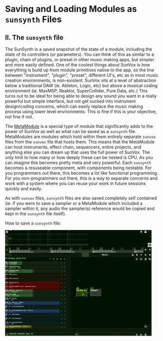 # Saving and Loading Modules as `sunsynth` Files

## II. The `sunsynth` file

The SunSynth is a saved snapshot of the state of a module, including the state of its controllers (or parameters). You can think of this as similar to a plugin, chain of plugins, or preset in other music making apps, but simpler and more easily defined. One of the coolest things about SunVox is how everything is build up from module primitives native to the app, so the line between "instrument", "plugin", "preset", different UI's, etc as in most music creation environments, is non-existent. SunVox sits at a level of abstraction below a traditional DAW (ie. Ableton, Logic, etc) but above a musical coding environment (ie. MaxMSP, Reaktor, SuperCollider, Pure Data, etc.) This turns out to be ideal for being able to design any sound you want in a really powerful but simple interface, but not get sucked into instrument design/coding concerns, which can easily replace the music making process using lower level environments. This is fine if this is your objective, not fine if not.

The [MetaModule](https://github.com/way-of-the-sunvox/Way-of-the-SunVox/tree/master/II--Reference/3--Misc-Modules/MetaModule) is a special type of module that significantly adds to the power of SunVox as well as what can be saved as a `sunsynth` file. MetaModules are modules which hold within them entirely separate `sunvox` files from the `sunvox` file that hosts them. This means that the MetaModule can host instruments, effect chain, sequencers, entire projects, and anything else you can dream up that uses the full power of SunVox. The only limit to how many or how deeply these can be nested is CPU. As you can imagine this becomes pretty meta and very powerful. Each `sunsynth` becomes a resuseable component, with components being nestable. For you programmers out there, this becomes a lot like functional programming. For you non-programmers out there, this is a way to separate concerns and work with a system where you can reuse your work in future sessions quickly and easily.

As with `sunvox` files, `sunsynth` files are also saved completely self contained (ie. if you were to save a sampler or a MetaModule which included a sampler within it, any audio the sampler(s) reference would be copied and kept in the `sunsynth` file itself).

How to save a `sunsynth` file:

![](2b.gif)
